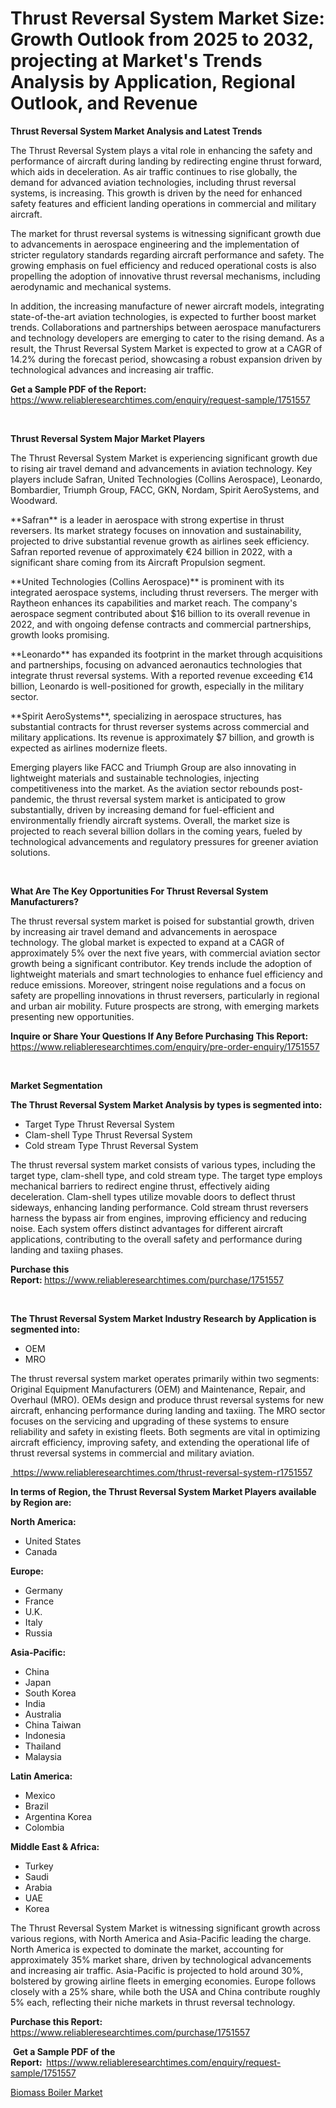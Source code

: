<p><h1>Thrust Reversal System Market Size: Growth Outlook from 2025 to 2032, projecting at Market's Trends Analysis by Application, Regional Outlook, and Revenue</h1></p><p><strong>Thrust Reversal System Market Analysis and Latest Trends</strong></p>
<p><p>The Thrust Reversal System plays a vital role in enhancing the safety and performance of aircraft during landing by redirecting engine thrust forward, which aids in deceleration. As air traffic continues to rise globally, the demand for advanced aviation technologies, including thrust reversal systems, is increasing. This growth is driven by the need for enhanced safety features and efficient landing operations in commercial and military aircraft.</p><p>The market for thrust reversal systems is witnessing significant growth due to advancements in aerospace engineering and the implementation of stricter regulatory standards regarding aircraft performance and safety. The growing emphasis on fuel efficiency and reduced operational costs is also propelling the adoption of innovative thrust reversal mechanisms, including aerodynamic and mechanical systems.</p><p>In addition, the increasing manufacture of newer aircraft models, integrating state-of-the-art aviation technologies, is expected to further boost market trends. Collaborations and partnerships between aerospace manufacturers and technology developers are emerging to cater to the rising demand. As a result, the Thrust Reversal System Market is expected to grow at a CAGR of 14.2% during the forecast period, showcasing a robust expansion driven by technological advances and increasing air traffic.</p></p>
<p><strong>Get a Sample PDF of the Report:&nbsp;</strong> <a href="https://www.reliableresearchtimes.com/enquiry/request-sample/1751557?utm_campaign=2305&utm_medium=2&utm_source=Github&utm_content=ia&utm_term=19022025&utm_id=thrust-reversal-system">https://www.reliableresearchtimes.com/enquiry/request-sample/1751557</a></p>
<p>&nbsp;</p>
<p><strong>Thrust Reversal System Major Market Players</strong></p>
<p><p>The Thrust Reversal System Market is experiencing significant growth due to rising air travel demand and advancements in aviation technology. Key players include Safran, United Technologies (Collins Aerospace), Leonardo, Bombardier, Triumph Group, FACC, GKN, Nordam, Spirit AeroSystems, and Woodward. </p><p>**Safran** is a leader in aerospace with strong expertise in thrust reversers. Its market strategy focuses on innovation and sustainability, projected to drive substantial revenue growth as airlines seek efficiency. Safran reported revenue of approximately €24 billion in 2022, with a significant share coming from its Aircraft Propulsion segment.</p><p>**United Technologies (Collins Aerospace)** is prominent with its integrated aerospace systems, including thrust reversers. The merger with Raytheon enhances its capabilities and market reach. The company's aerospace segment contributed about $16 billion to its overall revenue in 2022, and with ongoing defense contracts and commercial partnerships, growth looks promising.</p><p>**Leonardo** has expanded its footprint in the market through acquisitions and partnerships, focusing on advanced aeronautics technologies that integrate thrust reversal systems. With a reported revenue exceeding €14 billion, Leonardo is well-positioned for growth, especially in the military sector.</p><p>**Spirit AeroSystems**, specializing in aerospace structures, has substantial contracts for thrust reverser systems across commercial and military applications. Its revenue is approximately $7 billion, and growth is expected as airlines modernize fleets.</p><p>Emerging players like FACC and Triumph Group are also innovating in lightweight materials and sustainable technologies, injecting competitiveness into the market. As the aviation sector rebounds post-pandemic, the thrust reversal system market is anticipated to grow substantially, driven by increasing demand for fuel-efficient and environmentally friendly aircraft systems. Overall, the market size is projected to reach several billion dollars in the coming years, fueled by technological advancements and regulatory pressures for greener aviation solutions.</p></p>
<p>&nbsp;</p>
<p><strong>What Are The Key Opportunities For Thrust Reversal System Manufacturers?</strong></p>
<p><p>The thrust reversal system market is poised for substantial growth, driven by increasing air travel demand and advancements in aerospace technology. The global market is expected to expand at a CAGR of approximately 5% over the next five years, with commercial aviation sector growth being a significant contributor. Key trends include the adoption of lightweight materials and smart technologies to enhance fuel efficiency and reduce emissions. Moreover, stringent noise regulations and a focus on safety are propelling innovations in thrust reversers, particularly in regional and urban air mobility. Future prospects are strong, with emerging markets presenting new opportunities.</p></p>
<p><strong>Inquire or Share Your Questions If Any Before Purchasing This Report:</strong> <a href="https://www.reliableresearchtimes.com/enquiry/pre-order-enquiry/1751557?utm_campaign=2305&utm_medium=2&utm_source=Github&utm_content=ia&utm_term=19022025&utm_id=thrust-reversal-system">https://www.reliableresearchtimes.com/enquiry/pre-order-enquiry/1751557</a></p>
<p>&nbsp;</p>
<p><strong>Market Segmentation</strong></p>
<p><strong>The Thrust Reversal System Market Analysis by types is segmented into:</strong></p>
<p><ul><li>Target Type Thrust Reversal System</li><li>Clam-shell Type Thrust Reversal System</li><li>Cold stream Type Thrust Reversal System</li></ul></p>
<p><p>The thrust reversal system market consists of various types, including the target type, clam-shell type, and cold stream type. The target type employs mechanical barriers to redirect engine thrust, effectively aiding deceleration. Clam-shell types utilize movable doors to deflect thrust sideways, enhancing landing performance. Cold stream thrust reversers harness the bypass air from engines, improving efficiency and reducing noise. Each system offers distinct advantages for different aircraft applications, contributing to the overall safety and performance during landing and taxiing phases.</p></p>
<p><strong>Purchase this Report:&nbsp;</strong><a href="https://www.reliableresearchtimes.com/purchase/1751557?utm_campaign=2305&utm_medium=2&utm_source=Github&utm_content=ia&utm_term=19022025&utm_id=thrust-reversal-system">https://www.reliableresearchtimes.com/purchase/1751557</a></p>
<p>&nbsp;</p>
<p><strong>The Thrust Reversal System Market Industry Research by Application is segmented into:</strong></p>
<p><ul><li>OEM</li><li>MRO</li></ul></p>
<p><p>The thrust reversal system market operates primarily within two segments: Original Equipment Manufacturers (OEM) and Maintenance, Repair, and Overhaul (MRO). OEMs design and produce thrust reversal systems for new aircraft, enhancing performance during landing and taxiing. The MRO sector focuses on the servicing and upgrading of these systems to ensure reliability and safety in existing fleets. Both segments are vital in optimizing aircraft efficiency, improving safety, and extending the operational life of thrust reversal systems in commercial and military aviation.</p></p>
<p><a href="https://www.reliableresearchtimes.com/thrust-reversal-system-r1751557?utm_campaign=2305&utm_medium=2&utm_source=Github&utm_content=ia&utm_term=19022025&utm_id=thrust-reversal-system">&nbsp;https://www.reliableresearchtimes.com/thrust-reversal-system-r1751557</a></p>
<p><strong>In terms of Region, the Thrust Reversal System Market Players available by Region are:</strong></p>
<p>
    <p> <strong> North America: </strong>
        <ul>
            <li>United States</li>
            <li>Canada</li>
        </ul>
        </p> 
    <p> <strong> Europe: </strong>
        <ul>
            <li>Germany</li>
            <li>France</li>
            <li>U.K.</li>
            <li>Italy</li>
            <li>Russia</li>
        </ul>
        </p> 
    <p> <strong> Asia-Pacific: </strong>
        <ul>
            <li>China</li>
            <li>Japan</li>
            <li>South Korea</li>
            <li>India</li>
            <li>Australia</li>
            <li>China Taiwan</li>
            <li>Indonesia</li>
            <li>Thailand</li>
            <li>Malaysia</li>
        </ul>
        </p> 
    <p> <strong> Latin America: </strong>
        <ul>
            <li>Mexico</li>
            <li>Brazil</li>
            <li>Argentina Korea</li>
            <li>Colombia</li>
        </ul>
        </p> 
    <p> <strong> Middle East & Africa: </strong>
        <ul>
            <li>Turkey</li>
            <li>Saudi</li>
            <li>Arabia</li>
            <li>UAE</li>
            <li>Korea</li>
        </ul>
    </p>
    </p>
<p><p>The Thrust Reversal System Market is witnessing significant growth across various regions, with North America and Asia-Pacific leading the charge. North America is expected to dominate the market, accounting for approximately 35% market share, driven by technological advancements and increasing air traffic. Asia-Pacific is projected to hold around 30%, bolstered by growing airline fleets in emerging economies. Europe follows closely with a 25% share, while both the USA and China contribute roughly 5% each, reflecting their niche markets in thrust reversal technology.</p></p>
<p><strong>Purchase this Report: </strong><a href="https://www.reliableresearchtimes.com/purchase/1751557?utm_campaign=2305&utm_medium=2&utm_source=Github&utm_content=ia&utm_term=19022025&utm_id=thrust-reversal-system">https://www.reliableresearchtimes.com/purchase/1751557</a></p>
<p>&nbsp;<strong>Get a Sample PDF of the Report:&nbsp;&nbsp;</strong><a href="https://www.reliableresearchtimes.com/enquiry/request-sample/1751557?utm_campaign=2305&utm_medium=2&utm_source=Github&utm_content=ia&utm_term=19022025&utm_id=thrust-reversal-system">https://www.reliableresearchtimes.com/enquiry/request-sample/1751557</a></p>
<p><strong></strong></p>
<p><p><a href="https://github.com/oliveroste6/Market-Research-Report-List-1/blob/main/biomass-boiler-market.md?utm_campaign=2305&utm_medium=2&utm_source=Github&utm_content=ia&utm_term=19022025&utm_id=thrust-reversal-system">Biomass Boiler Market</a></p></p>